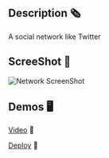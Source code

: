 ## Description 🗞️
A social network like Twitter

## ScreeShot 📸
![Network ScreenShot](https://res.cloudinary.com/dqxtoises/image/upload/v1637938469/network_fnf3at.png)

## Demos 🖥️
[Video](https://youtu.be/N0WRVODsS3Q) 🎥

[Deploy](https://micro-tuitter.herokuapp.com) 🚀
